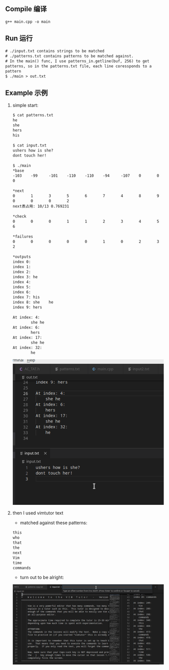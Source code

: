 ## Compile 编译

```shell
g++ main.cpp -o main
```

## Run 运行

```shell
# ./input.txt contains strings to be matched
# ./patterns.txt contains patterns to be matched against.
# In the main() func, I use patterns_in.getline(buf, 256) to get patterns, so in the patterns.txt file, each line coressponds to a pattern
$ ./main > out.txt
```

## Example 示例

1. simple start:

   ```shell
   $ cat patterns.txt
   he
   she
   hers
   his
   
   $ cat input.txt
   ushers how is she?
   dont touch her!
   
   $ ./main          
   *base
   -103    -99     -101    -110    -110    -94     -107    0       0       0
   
   *next
   0       1       3       5       6       7       4       8       9       0       0       0       2
   next表占用: 10/13 0.769231
   
   *check
   0       0       0       1       1       2       3       4       5       6
   
   *failures
   0       0       0       0       0       1       0       2       3       2
   
   *outputs
   index 0: 
   index 1: 
   index 2: 
   index 3: he
   index 4: 
   index 5: 
   index 6: 
   index 7: his
   index 8: she    he
   index 9: hers
   
   At index: 4:
           she he 
   At index: 6:
           hers 
   At index: 17:
           she he 
   At index: 32:
           he 
   ```

   ![simple start](images/simple_start.gif)

2. then I used vimtutor text
   * matched against these patterns:

    ```
    this
    who
    that
    the
    next
    Vim
    time
    commands
    ```

   * turn out to be alright:

   ![test with vimtutor text](images/test_with_vimtutor_text.gif)